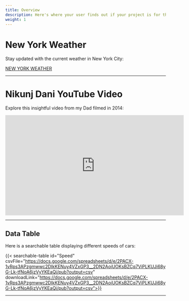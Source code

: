 ```yaml
---
title: Overview
description: Here's where your user finds out if your project is for them.
weight: 1
---
```

# New York Weather

Stay updated with the current weather in New York City:

<a class="weatherwidget-io" href="https://forecast7.com/en/40d71n74d01/new-york/" data-label_1="NEW YORK" data-label_2="WEATHER" data-theme="original" >NEW YORK WEATHER</a>
<script>
!function(d,s,id){var js,fjs=d.getElementsByTagName(s)[0];if(!d.getElementById(id)){js=d.createElement(s);js.id=id;js.src='https://weatherwidget.io/js/widget.min.js';fjs.parentNode.insertBefore(js,fjs);}}(document,'script','weatherwidget-io-js');
</script>

---

# Nikunj Dani YouTube Video

Explore this insightful video from my Dad filmed in 2014:

<iframe width="560" height="315" src="https://www.youtube.com/embed/2gKGoYYufd0" frameborder="0" allowfullscreen></iframe>

---

## Data Table

Here is a searchable table displaying different speeds of cars:

{{< searchable-table id="Speed" csvFile="https://docs.google.com/spreadsheets/d/e/2PACX-1vRps3APzgmwwc2DIkKENuy4VZxGP3__2DN2AoiUOKsBZCq7ViPLKUJi68yG-Lk-tfNoA6jzVyYKEaQj/pub?output=csv" downloadLink="https://docs.google.com/spreadsheets/d/e/2PACX-1vRps3APzgmwwc2DIkKENuy4VZxGP3__2DN2AoiUOKsBZCq7ViPLKUJi68yG-Lk-tfNoA6jzVyYKEaQj/pub?output=csv">}} 

---

<!-- Particles Background -->
<!-- This section adds a dynamic particles background to your page. -->
<div id="particles-js" style="position: absolute; width: 100%; height: 100%;"></div>
<script src="https://cdn.jsdelivr.net/particles.js/2.0.0/particles.min.js"></script>
<script>
  document.addEventListener('DOMContentLoaded', function() {
    particlesJS('particles-js', {
      particles: {
        number: { value: 80, density: { enable: true, value_area: 800 } },
        color: { value: "#ffffff" },
        shape: { type: "circle" },
        opacity: { value: 0.5 },
        size: { value: 3 },
        line_linked: { enable: true, distance: 150, color: "#ffffff", opacity: 0.4, width: 1 },
        move: { enable: true, speed: 2 }
      },
      interactivity: {
        detect_on: "canvas",
        events: { onhover: { enable: true, mode: "repulse" }, onclick: { enable: true, mode: "push" } },
        modes: { repulse: { distance: 100 }, push: { particles_nb: 4 } }
      }
    });
  });
</script>




